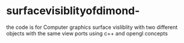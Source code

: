 # surfacevisiblityofdimond-
the code is for Computer graphics surface visliblity with two different objects with the same view ports
using c++ and opengl concepts 
